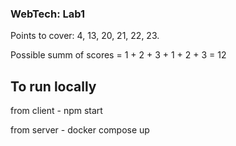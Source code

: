### WebTech: Lab1
Points to cover: 4, 13, 20, 21, 22, 23. 

Possible summ of scores = 1 + 2 + 3 + 1 + 2 + 3 = 12


## To run locally

from client - npm start

from server - docker compose up
